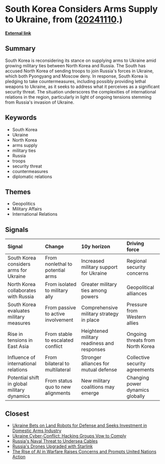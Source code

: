 # __South Korea Considers Arms Supply to Ukraine__, from ([20241110](https://kghosh.substack.com/p/20241110).)

__[External link](https://www.aljazeera.com/news/2024/10/22/south-korea-vows-action-as-north-denies-troops-involvement-in-ukraine-war?utm_medium=newsletter&_bhlid=254ecc39381e872d0d7064aa1891fd04d8d08e56)__



## Summary

South Korea is reconsidering its stance on supplying arms to Ukraine amid growing military ties between North Korea and Russia. The South has accused North Korea of sending troops to join Russia's forces in Ukraine, which both Pyongyang and Moscow deny. In response, South Korea is pledging to take countermeasures, including possibly providing lethal weapons to Ukraine, as it seeks to address what it perceives as a significant security threat. The situation underscores the complexities of international relations in the region, particularly in light of ongoing tensions stemming from Russia's invasion of Ukraine.

## Keywords

* South Korea
* Ukraine
* North Korea
* arms supply
* military ties
* Russia
* troops
* security threat
* countermeasures
* diplomatic relations

## Themes

* Geopolitics
* Military Affairs
* International Relations

## Signals

| Signal                                      | Change                             | 10y horizon                                 | Driving force                    |
|:--------------------------------------------|:-----------------------------------|:--------------------------------------------|:---------------------------------|
| South Korea considers arms for Ukraine      | From nonlethal to potential arms   | Increased military support for Ukraine      | Regional security concerns       |
| North Korea collaborates with Russia        | From isolated to military ally     | Greater military ties among powers          | Geopolitical alliances           |
| South Korea evaluates military measures     | From passive to active involvement | Comprehensive military strategy in place    | Pressure from Western allies     |
| Rise in tensions in East Asia               | From stable to escalated conflict  | Heightened military readiness and responses | Ongoing threats from North Korea |
| Influence of international relations        | From bilateral to multilateral     | Stronger alliances for mutual defense       | Collective security agreements   |
| Potential shift in global military dynamics | From status quo to new alignments  | New military coalitions may emerge          | Changing power dynamics globally |

## Closest

* [Ukraine Bets on Land Robots for Defense and Seeks Investment in Domestic Arms Industry](6860a1a22c22dc8bdb8a95d66320925b)
* [Ukraine Cyber-Conflict: Hacking Groups Vow to Comply](c039bde3f9a4fa2f206da538dde42fb5)
* [Russia's Naval Threat to Undersea Cables](3c468ac4c9f4d478a02b19e757939012)
* [Russia's Drones Upgraded with Starlink](67c8d04710352174e3a5f61ab700043c)
* [The Rise of AI in Warfare Raises Concerns and Prompts United Nations Action](7f25552b9124a4dc3833e782ef331275)